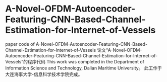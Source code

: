 A-Novel-OFDM-Autoencoder-Featuring-CNN-Based-Channel-Estimation-for-Internet-of-Vessels
=======================================================================================
paper code of A-Novel-OFDM-Autoencoder-Featuring-CNN-Based-Channel-Estimation-for-Internet-of-Vessels
论文“A-Novel-OFDM-Autoencoder-Featuring-CNN-Based-Channel-Estimation-for-Internet-of-Vessels”的程序代码
This work was completed in the Department of Information Science and Technology, Dalian Maritime University。
此工作于大连海事大学-信息科学技术学院完成。
